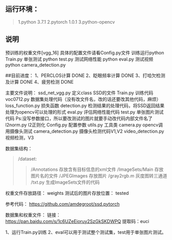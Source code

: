 ## 运行环境：
>1.python 3.7.1
>2.pytorch 1.0.1
>3.python-opencv

## 说明
预训练的权重文件[vgg_16]
具体的配置文件请看Config.py文件
训练运行python Train.py
单张测试 python test.py
测试网络性能 python eval.py
测试视频 python camera_detection.py

##目前进度：
1、PERCLOS计算			DONE
2、眨眼频率计算			DONE
3、打哈欠检测及计算		DONE
4、疲劳检测				DONE


主要文件说明：
ssd_net_vgg.py			定义class SSD的文件
Train.py 				训练代码
voc0712.py				数据集处理代码（没有改文件名，改的话还要改其他代码，麻烦）
loss_function.py		损失函数
detection.py			检测结果的处理代码，将SSD返回结果处理为opencv可以处理的形式
eval.py					评估网络性能代码
test.py					单张图片测试代码   Ps:没写参数接口，所以要改测试的图片就要手动改代码内部文件名了
l2norm.py				l2正则化
Config.py				配置参数
utils.py				工具类
camera.py				opencv调用摄像头测试
camera_detection.py		摄像头检测代码V1,V2
video_detection.py		视频检测，V3

数据集结构：
>/dataset:
>>/Annotations 存放含有目标信息的xml文件
>>/ImageSets/Main		存放图片名的文件
>>/JPEGImages			存放图片
>>/gray2rgb.m			灰度图转三通道
>>/txt.py				生成ImageSets文件的代码

权重文件存放路径：
weights
测试后的图片存放位置：
tested

参考代码：
https://github.com/amdegroot/ssd.pytorch

数据集和权重文件：
链接：https://pan.baidu.com/s/1c6UZeEioruy2SzGkSKDWPQ 
提取码：euci


1、运行Train.py训练
2、eval可以用于测试整个测试集，test用于单张图片测试。
